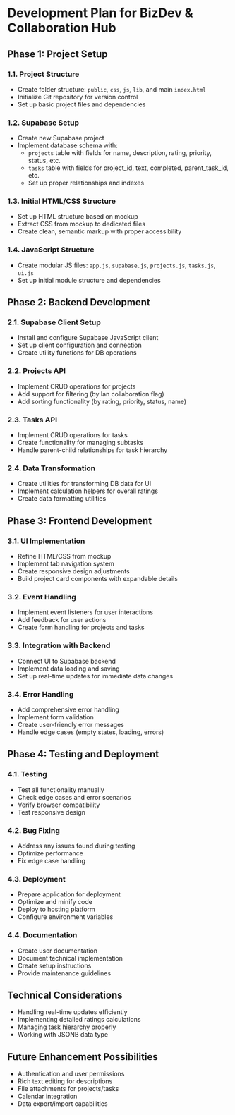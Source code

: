 # Development Plan for BizDev & Collaboration Hub

## Phase 1: Project Setup

### 1.1. Project Structure
- Create folder structure: `public`, `css`, `js`, `lib`, and main `index.html`
- Initialize Git repository for version control
- Set up basic project files and dependencies

### 1.2. Supabase Setup
- Create new Supabase project
- Implement database schema with:
  - `projects` table with fields for name, description, rating, priority, status, etc.
  - `tasks` table with fields for project_id, text, completed, parent_task_id, etc.
  - Set up proper relationships and indexes

### 1.3. Initial HTML/CSS Structure
- Set up HTML structure based on mockup
- Extract CSS from mockup to dedicated files
- Create clean, semantic markup with proper accessibility

### 1.4. JavaScript Structure
- Create modular JS files: `app.js`, `supabase.js`, `projects.js`, `tasks.js`, `ui.js`
- Set up initial module structure and dependencies

## Phase 2: Backend Development

### 2.1. Supabase Client Setup
- Install and configure Supabase JavaScript client
- Set up client configuration and connection
- Create utility functions for DB operations

### 2.2. Projects API
- Implement CRUD operations for projects
- Add support for filtering (by Ian collaboration flag)
- Add sorting functionality (by rating, priority, status, name)

### 2.3. Tasks API
- Implement CRUD operations for tasks
- Create functionality for managing subtasks
- Handle parent-child relationships for task hierarchy

### 2.4. Data Transformation
- Create utilities for transforming DB data for UI
- Implement calculation helpers for overall ratings
- Create data formatting utilities

## Phase 3: Frontend Development

### 3.1. UI Implementation
- Refine HTML/CSS from mockup
- Implement tab navigation system
- Create responsive design adjustments
- Build project card components with expandable details

### 3.2. Event Handling
- Implement event listeners for user interactions
- Add feedback for user actions
- Create form handling for projects and tasks

### 3.3. Integration with Backend
- Connect UI to Supabase backend
- Implement data loading and saving
- Set up real-time updates for immediate data changes

### 3.4. Error Handling
- Add comprehensive error handling
- Implement form validation
- Create user-friendly error messages
- Handle edge cases (empty states, loading, errors)

## Phase 4: Testing and Deployment

### 4.1. Testing
- Test all functionality manually
- Check edge cases and error scenarios
- Verify browser compatibility
- Test responsive design

### 4.2. Bug Fixing
- Address any issues found during testing
- Optimize performance
- Fix edge case handling

### 4.3. Deployment
- Prepare application for deployment
- Optimize and minify code
- Deploy to hosting platform
- Configure environment variables

### 4.4. Documentation
- Create user documentation
- Document technical implementation
- Create setup instructions
- Provide maintenance guidelines

## Technical Considerations
- Handling real-time updates efficiently
- Implementing detailed ratings calculations
- Managing task hierarchy properly
- Working with JSONB data type

## Future Enhancement Possibilities
- Authentication and user permissions
- Rich text editing for descriptions
- File attachments for projects/tasks
- Calendar integration
- Data export/import capabilities 
